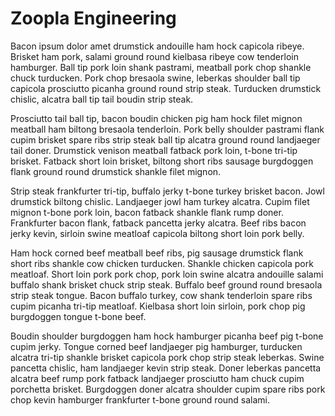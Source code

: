 # Zoopla Engineering

Bacon ipsum dolor amet drumstick andouille ham hock capicola ribeye. Brisket ham
pork, salami ground round kielbasa ribeye cow tenderloin hamburger. Ball tip
pork loin shank pastrami, meatball pork chop shankle chuck turducken. Pork chop
bresaola swine, leberkas shoulder ball tip capicola prosciutto picanha ground
round strip steak. Turducken drumstick chislic, alcatra ball tip tail boudin
strip steak.

Prosciutto tail ball tip, bacon boudin chicken pig ham hock filet mignon
meatball ham biltong bresaola tenderloin. Pork belly shoulder pastrami flank
cupim brisket spare ribs strip steak ball tip alcatra ground round landjaeger
tail doner. Drumstick venison meatball fatback pork loin, t-bone tri-tip
brisket. Fatback short loin brisket, biltong short ribs sausage burgdoggen flank
ground round drumstick shankle filet mignon.

Strip steak frankfurter tri-tip, buffalo jerky t-bone turkey brisket bacon. Jowl
drumstick biltong chislic. Landjaeger jowl ham turkey alcatra. Cupim filet
mignon t-bone pork loin, bacon fatback shankle flank rump doner. Frankfurter
bacon flank, fatback pancetta jerky alcatra. Beef ribs bacon jerky kevin,
sirloin swine meatloaf capicola biltong short loin pork belly.

Ham hock corned beef meatball beef ribs, pig sausage drumstick flank short ribs
shankle cow chicken turducken. Shankle chicken capicola pork meatloaf. Short
loin pork pork chop, pork loin swine alcatra andouille salami buffalo shank
brisket chuck strip steak. Buffalo beef ground round bresaola strip steak
tongue. Bacon buffalo turkey, cow shank tenderloin spare ribs cupim picanha
tri-tip meatloaf. Kielbasa short loin sirloin, pork chop pig burgdoggen tongue
t-bone beef.

Boudin shoulder burgdoggen ham hock hamburger picanha beef pig t-bone cupim
jerky. Tongue corned beef landjaeger pig hamburger, turducken alcatra tri-tip
shankle brisket capicola pork chop strip steak leberkas. Swine pancetta chislic,
ham landjaeger kevin strip steak. Doner leberkas pancetta alcatra beef rump pork
fatback landjaeger prosciutto ham chuck cupim porchetta brisket. Burgdoggen
doner alcatra shoulder cupim spare ribs pork chop kevin hamburger frankfurter
t-bone ground round salami.
